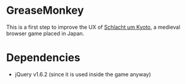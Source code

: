 # GreaseMonkey

This is a first step to improve the UX of [Schlacht um Kyoto](http://schlacht-um-kyoto.de), a medieval browser game placed in Japan.

# Dependencies

 * jQuery v1.6.2 (since it is used inside the game anyway)
